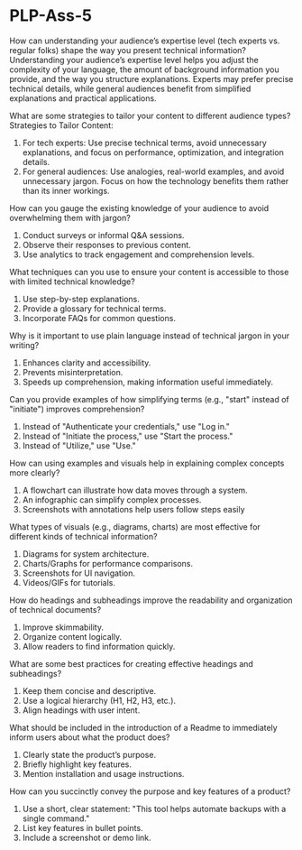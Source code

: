 # PLP-Ass-5
How can understanding your audience’s expertise level (tech experts vs. regular folks) shape the way you present technical information?
Understanding your audience’s expertise level helps you adjust the complexity of your language, the amount of background information you provide, and the way you structure explanations. Experts may prefer precise technical details, while general audiences benefit from simplified explanations and practical applications.

What are some strategies to tailor your content to different audience types?
Strategies to Tailor Content:
1. For tech experts: Use precise technical terms, avoid unnecessary explanations, and focus on performance, optimization, and integration details.
2. For general audiences: Use analogies, real-world examples, and avoid unnecessary jargon. Focus on how the technology benefits them rather than its inner workings.

   
How can you gauge the existing knowledge of your audience to avoid overwhelming them with jargon?
1. Conduct surveys or informal Q&A sessions.
2. Observe their responses to previous content.
3. Use analytics to track engagement and comprehension levels.

   
What techniques can you use to ensure your content is accessible to those with limited technical knowledge?
1. Use step-by-step explanations.
2. Provide a glossary for technical terms.
3. Incorporate FAQs for common questions.

   
Why is it important to use plain language instead of technical jargon in your writing?
1. Enhances clarity and accessibility.
2. Prevents misinterpretation.
3. Speeds up comprehension, making information useful immediately.

   
Can you provide examples of how simplifying terms (e.g., "start" instead of "initiate") improves comprehension?
1. Instead of "Authenticate your credentials," use "Log in."
2. Instead of "Initiate the process," use "Start the process."
3. Instead of "Utilize," use "Use."


How can using examples and visuals help in explaining complex concepts more clearly?
1. A flowchart can illustrate how data moves through a system.
2. An infographic can simplify complex processes.
3. Screenshots with annotations help users follow steps easily


What types of visuals (e.g., diagrams, charts) are most effective for different kinds of technical information?
1. Diagrams for system architecture.
2. Charts/Graphs for performance comparisons.
3. Screenshots for UI navigation.
4. Videos/GIFs for tutorials.

   
How do headings and subheadings improve the readability and organization of technical documents?
1. Improve skimmability.
2. Organize content logically.
3. Allow readers to find information quickly.

What are some best practices for creating effective headings and subheadings?
1. Keep them concise and descriptive.
2. Use a logical hierarchy (H1, H2, H3, etc.).
3. Align headings with user intent.

What should be included in the introduction of a Readme to immediately inform users about what the product does?
1. Clearly state the product’s purpose.
2. Briefly highlight key features.
3. Mention installation and usage instructions.

How can you succinctly convey the purpose and key features of a product?
1. Use a short, clear statement: "This tool helps automate backups with a single command."
2. List key features in bullet points.
3. Include a screenshot or demo link.
